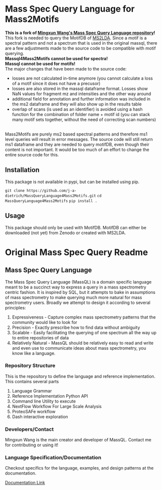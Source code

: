 # Mass Spec Query Language for Mass2Motifs
**This is a fork of [Mingxun Wang's Mass Spec Query Language repository](https://github.com/mwang87/MassQueryLanguage)!** <br>
This fork is needed to query the MotifDB of [MS2LDA](https://github.com/vdhooftcompmet/MS2LDA). Since a motif is a spectral pattern and not a spectrum that is used in the original massql, there are a few adjustments made to the source code to be compatible with motif querying. <br>
**Massql4Mass2Motifs cannot be used for spectra!** <br>
**Massql cannot be used for motifs!** <br>
The major changes that have been made to the source code:
- losses are not calculated in-time anymore (you cannot calculate a loss of a motif since it does not have a precusor)
- losses are also stored in the massql dataframe format. Losses show NaN values for fragment mz and intensities and the other way around
- additional field for annotation and further information was included in the ms2 dataframe and they will also show up in the results table
- overlap of scans (is used as an identifier) is avoided using a hash function for the combination of folder name + motif id (you can stack many motif sets together, without the need of correcting scan numbers)
<br>
Mass2Motifs are purely ms2 based spectral patterns and therefore ms1 level queries will result in error messages. The source code will still return ms1 dataframe and they are needed to query motifDB, even though their content is not important. It would be too much of an effort to change the entire source code for this.

## Installation

This package is not available in pypi, but can be installed using pip.

```git clone https://github.com/j-a-dietrich/MassQueryLanguage4Mass2Motifs.git```
```cd MassQueryLanguage4Mass2Motifs```
```pip install .```

## Usage
This package should only be used with MotifDB. MotifDB can either be downloaded (not yet) from Zenodo or created with MS2LDA.


# Original Mass Spec Query Readme
## Mass Spec Query Language

The Mass Spec Query Language (MassQL) is a domain specific language meant to be a succinct way to
express a query in a mass spectrometry centric fashion. It is inspired by SQL,
but it attempts to bake in assumptions of mass spectrometry to make querying much more
natural for mass spectrometry users. Broadly we attempt to design it according to several principles:

1. Expressiveness - Capture complex mass spectrometry patterns that the community would like to look for
1. Precision - Exactly prescribe how to find data without ambiguity
2. Scalable - Easily facilitating the querying of one spectrum all the way up to entire repositories of data
3. Relatively Natural - MassQL should be relatively easy to read and write and even use to communicate ideas about mass
   spectrometry, you know like a language.
### Repository Structure

This is the repository to define the language and reference implementation. This contains several parts

1. Language Grammar
1. Reference Implementation Python API
1. Command line Utility to execute
1. NextFlow Workflow For Large Scale Analysis
1. ProteoSAFe workflow
1. Dash interactive exploration

### Developers/Contact

Mingxun Wang is the main creator and developer of MassQL. Contact me for contributing or using it!

### Language Specification/Documentation

Checkout specifics for the language, examples, and design patterns at the documentation.

[Documentation Link](https://mwang87.github.io/MassQueryLanguage_Documentation/)


